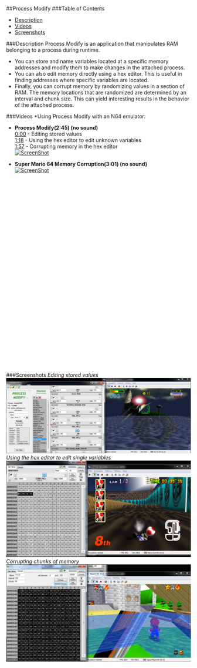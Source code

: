 ##Process Modify
###Table of Contents
* [Description](#description)
* [Videos](#videos)
* [Screenshots](#screenshots)

###Description
Process Modify is an application that manipulates RAM belonging to a process during runtime.

* You can store and name variables located at a specific memory addresses and modify them to make changes in the attached process.
* You can also edit memory directly using a hex editor. This is useful in finding addresses where specific variables are located.
* Finally, you can corrupt memory by randomizing values in a section of RAM. The memory locations that are randomized are determined by an interval and chunk size. This can yield interesting results in the behavior of the attached process.

###Videos
*Using Process Modify with an N64 emulator:<br>

* **Process Modify(2:45) (no sound)**<br>
[0:00](http://www.youtube.com/watch?v=SKN5lbidbXc) - Editing stored values <br>
[1:18](http://www.youtube.com/watch?v=SKN5lbidbXc&t=1m18s) - Using the hex editor to edit unknown variables <br>
[1:57](http://www.youtube.com/watch?v=SKN5lbidbXc&t=1m57s) - Corrupting memory in the hex editor <br>
[![ScreenShot](http://img.youtube.com/vi/SKN5lbidbXc/0.jpg)](https://www.youtube.com/watch?v=SKN5lbidbXc)

* **Super Mario 64 Memory Corruption(3:01) (no sound)**<br>
[![ScreenShot](http://img.youtube.com/vi/AclNAJOJo1o/0.jpg)](https://www.youtube.com/watch?v=AclNAJOJo1o)

<iframe width="854" height="510" src="" frameborder="0" allowfullscreen></iframe>

###Screenshots
*Editing stored values*
![Alt text](SCREENSHOTS/pm0.png?raw=true "Screenshot 1")<br>
*Using the hex editor to edit single variables*
![Alt text](SCREENSHOTS/pm2.png?raw=true "Screenshot 2")<br>
*Corrupting chunks of memory*
![Alt text](SCREENSHOTS/pm3.png?raw=true "Screenshot 3")
